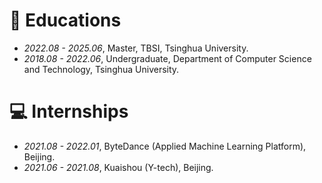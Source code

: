 
# 📖 Educations
- *2022.08 - 2025.06*, Master, TBSI, Tsinghua University.
- *2018.08 - 2022.06*, Undergraduate, Department of Computer Science and Technology, Tsinghua University.


# 💻 Internships
- *2021.08 - 2022.01*, ByteDance (Applied Machine Learning Platform), Beijing.
- *2021.06 - 2021.08*, Kuaishou (Y-tech), Beijing.
